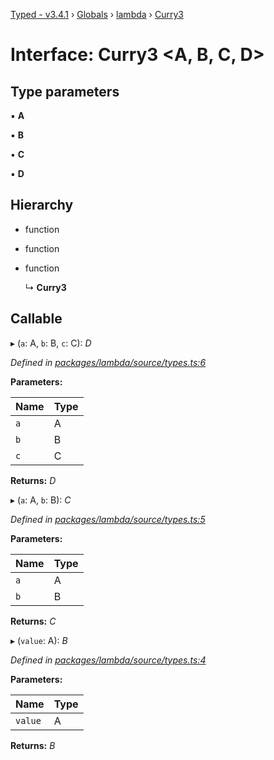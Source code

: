 [Typed - v3.4.1](../README.md) › [Globals](../globals.md) › [lambda](../modules/lambda.md) › [Curry3](lambda.curry3.md)

# Interface: Curry3 <**A, B, C, D**>

## Type parameters

▪ **A**

▪ **B**

▪ **C**

▪ **D**

## Hierarchy

* function

* function

* function

  ↳ **Curry3**

## Callable

▸ (`a`: A, `b`: B, `c`: C): *D*

*Defined in [packages/lambda/source/types.ts:6](https://github.com/TylorS/typed-prelude/blob/cf24d7c0/packages/lambda/source/types.ts#L6)*

**Parameters:**

Name | Type |
------ | ------ |
`a` | A |
`b` | B |
`c` | C |

**Returns:** *D*

▸ (`a`: A, `b`: B): *C*

*Defined in [packages/lambda/source/types.ts:5](https://github.com/TylorS/typed-prelude/blob/cf24d7c0/packages/lambda/source/types.ts#L5)*

**Parameters:**

Name | Type |
------ | ------ |
`a` | A |
`b` | B |

**Returns:** *C*

▸ (`value`: A): *B*

*Defined in [packages/lambda/source/types.ts:4](https://github.com/TylorS/typed-prelude/blob/cf24d7c0/packages/lambda/source/types.ts#L4)*

**Parameters:**

Name | Type |
------ | ------ |
`value` | A |

**Returns:** *B*
